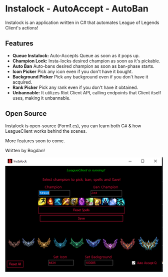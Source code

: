 # Instalock - AutoAccept - AutoBan

Instalock is an application written in C# that automates League of Legends Client's actions!

##  Features

- **Queue Instalock:** Auto-Accepts Queue as soon as it pops up.
- **Champion Lock:** Insta-locks desired champion as soon as it's pickable.
- **Auto Ban** Auto-bans desired champion as soon as ban-phase starts.
- **Icon Picker** Pick any icon even if you don't have it bought.
- **Background Picker** Pick any background even if you don't have it acquired.
- **Rank Picker** Pick any rank even if you don't have it obtained.
- **Unbannable:** It utilizes Riot Client API, calling endpoints that Client itself uses, making it unbannable.

## Open Source

Instalock is open-source (Form1.cs), you can learn both C# & how LeagueClient works behind the scenes.

More features soon to come.

Written by Bogdan!



![pic1](https://github.com/bogyz123/Instalock/blob/main/InstalockPicture.png)


